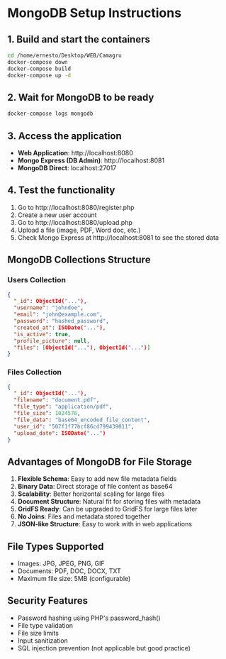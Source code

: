 # MongoDB Setup Instructions

## 1. Build and start the containers
```bash
cd /home/ernesto/Desktop/WEB/Camagru
docker-compose down
docker-compose build
docker-compose up -d
```

## 2. Wait for MongoDB to be ready
```bash
docker-compose logs mongodb
```

## 3. Access the application
- **Web Application**: http://localhost:8080
- **Mongo Express (DB Admin)**: http://localhost:8081
- **MongoDB Direct**: localhost:27017

## 4. Test the functionality
1. Go to http://localhost:8080/register.php
2. Create a new user account
3. Go to http://localhost:8080/upload.php
4. Upload a file (image, PDF, Word doc, etc.)
5. Check Mongo Express at http://localhost:8081 to see the stored data

## MongoDB Collections Structure

### Users Collection
```json
{
  "_id": ObjectId("..."),
  "username": "johndoe",
  "email": "john@example.com", 
  "password": "hashed_password",
  "created_at": ISODate("..."),
  "is_active": true,
  "profile_picture": null,
  "files": [ObjectId("..."), ObjectId("...")]
}
```

### Files Collection
```json
{
  "_id": ObjectId("..."),
  "filename": "document.pdf",
  "file_type": "application/pdf",
  "file_size": 1024576,
  "file_data": "base64_encoded_file_content",
  "user_id": "507f1f77bcf86cd799439011",
  "upload_date": ISODate("...")
}
```

## Advantages of MongoDB for File Storage

1. **Flexible Schema**: Easy to add new file metadata fields
2. **Binary Data**: Direct storage of file content as base64
3. **Scalability**: Better horizontal scaling for large files
4. **Document Structure**: Natural fit for storing files with metadata
5. **GridFS Ready**: Can be upgraded to GridFS for large files later
6. **No Joins**: Files and metadata stored together
7. **JSON-like Structure**: Easy to work with in web applications

## File Types Supported
- Images: JPG, JPEG, PNG, GIF
- Documents: PDF, DOC, DOCX, TXT
- Maximum file size: 5MB (configurable)

## Security Features
- Password hashing using PHP's password_hash()
- File type validation
- File size limits
- Input sanitization
- SQL injection prevention (not applicable but good practice)
